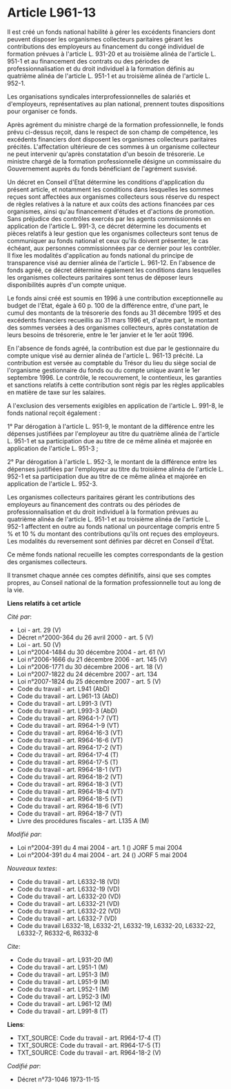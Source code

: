 # Article L961-13

Il est créé un fonds national habilité à gérer les excédents financiers dont peuvent disposer les organismes collecteurs
paritaires gérant les contributions des employeurs au financement du congé individuel de formation prévues à l'article L.
931-20 et au troisième alinéa de l'article L. 951-1 et au financement des contrats ou des périodes de professionnalisation et
du droit individuel à la formation définis au quatrième alinéa de l'article L. 951-1 et au troisième alinéa de l'article L.
952-1.

Les organisations syndicales interprofessionnelles de salariés et d'employeurs, représentatives au plan national, prennent
toutes dispositions pour organiser ce fonds.

Après agrément du ministre chargé de la formation professionnelle, le fonds prévu ci-dessus reçoit, dans le respect de son
champ de compétence, les excédents financiers dont disposent les organismes collecteurs paritaires précités. L'affectation
ultérieure de ces sommes à un organisme collecteur ne peut intervenir qu'après constatation d'un besoin de trésorerie. Le
ministre chargé de la formation professionnelle désigne un commissaire du Gouvernement auprès du fonds bénéficiant de
l'agrément susvisé.

Un décret en Conseil d'Etat détermine les conditions d'application du présent article, et notamment les conditions dans
lesquelles les sommes reçues sont affectées aux organismes collecteurs sous réserve du respect de règles relatives à la
nature et aux coûts des actions financées par ces organismes, ainsi qu'au financement d'études et d'actions de promotion.
Sans préjudice des contrôles exercés par les agents commissionnés en application de l'article L. 991-3, ce décret détermine
les documents et pièces relatifs à leur gestion que les organismes collecteurs sont tenus de communiquer au fonds national et
ceux qu'ils doivent présenter, le cas échéant, aux personnes commissionnées par ce dernier pour les contrôler. Il fixe les
modalités d'application au fonds national du principe de transparence visé au dernier alinéa de l'article L. 961-12. En
l'absence de fonds agréé, ce décret détermine également les conditions dans lesquelles les organismes collecteurs paritaires
sont tenus de déposer leurs disponibilités auprès d'un compte unique.

Le fonds ainsi créé est soumis en 1996 à une contribution exceptionnelle au budget de l'Etat, égale à 60 p. 100 de la
différence entre, d'une part, le cumul des montants de la trésorerie des fonds au 31 décembre 1995 et des excédents
financiers recueillis au 31 mars 1996 et, d'autre part, le montant des sommes versées à des organismes collecteurs, après
constatation de leurs besoins de trésorerie, entre le 1er janvier et le 1er août 1996.

En l'absence de fonds agréé, la contribution est due par le gestionnaire du compte unique visé au dernier alinéa de l'article
L. 961-13 précité. La contribution est versée au comptable du Trésor du lieu du siège social de l'organisme gestionnaire du
fonds ou du compte unique avant le 1er septembre 1996. Le contrôle, le recouvrement, le contentieux, les garanties et
sanctions relatifs à cette contribution sont régis par les règles applicables en matière de taxe sur les salaires.

A l'exclusion des versements exigibles en application de l'article L. 991-8, le fonds national reçoit également :

1° Par dérogation à l'article L. 951-9, le montant de la différence entre les dépenses justifiées par l'employeur au titre du
quatrième alinéa de l'article L. 951-1 et sa participation due au titre de ce même alinéa et majorée en application de
l'article L. 951-3 ;

2° Par dérogation à l'article L. 952-3, le montant de la différence entre les dépenses justifiées par l'employeur au titre du
troisième alinéa de l'article L. 952-1 et sa participation due au titre de ce même alinéa et majorée en application de
l'article L. 952-3.

Les organismes collecteurs paritaires gérant les contributions des employeurs au financement des contrats ou des périodes de
professionnalisation et du droit individuel à la formation prévues au quatrième alinéa de l'article L. 951-1 et au troisième
alinéa de l'article L. 952-1 affectent en outre au fonds national un pourcentage compris entre 5 % et 10 % du montant des
contributions qu'ils ont reçues des employeurs. Les modalités du reversement sont définies par décret en Conseil d'Etat.

Ce même fonds national recueille les comptes correspondants de la gestion des organismes collecteurs.

Il transmet chaque année ces comptes définitifs, ainsi que ses comptes propres, au Conseil national de la formation
professionnelle tout au long de la vie.

**Liens relatifs à cet article**

_Cité par_:

  - Loi - art. 29 (V)
  - Décret n°2000-364 du 26 avril 2000 - art. 5 (V)
  - Loi - art. 50 (V)
  - Loi n°2004-1484 du 30 décembre 2004 - art. 61 (V)
  - Loi n°2006-1666 du 21 décembre 2006 - art. 145 (V)
  - Loi n°2006-1771 du 30 décembre 2006 - art. 18 (V)
  - Loi n°2007-1822 du 24 décembre 2007 - art. 134
  - Loi n°2007-1824 du 25 décembre 2007 - art. 5 (V)
  - Code du travail - art. L941 (AbD)
  - Code du travail - art. L961-13 (AbD)
  - Code du travail - art. L991-3 (VT)
  - Code du travail - art. L993-3 (AbD)
  - Code du travail - art. R964-1-7 (VT)
  - Code du travail - art. R964-1-9 (VT)
  - Code du travail - art. R964-16-3 (VT)
  - Code du travail - art. R964-16-6 (VT)
  - Code du travail - art. R964-17-2 (VT)
  - Code du travail - art. R964-17-4 (T)
  - Code du travail - art. R964-17-5 (T)
  - Code du travail - art. R964-18-1 (VT)
  - Code du travail - art. R964-18-2 (VT)
  - Code du travail - art. R964-18-3 (VT)
  - Code du travail - art. R964-18-4 (VT)
  - Code du travail - art. R964-18-5 (VT)
  - Code du travail - art. R964-18-6 (VT)
  - Code du travail - art. R964-18-7 (VT)
  - Livre des procédures fiscales - art. L135 A (M)

_Modifié par_:

  - Loi n°2004-391 du 4 mai 2004 - art. 1 () JORF 5 mai 2004
  - Loi n°2004-391 du 4 mai 2004 - art. 24 () JORF 5 mai 2004

_Nouveaux textes_:

  - Code du travail - art. L6332-18 (VD)
  - Code du travail - art. L6332-19 (VD)
  - Code du travail - art. L6332-20 (VD)
  - Code du travail - art. L6332-21 (VD)
  - Code du travail - art. L6332-22 (VD)
  - Code du travail - art. L6332-7 (VD)
  - Code du travail L6332-18, L6332-21, L6332-19, L6332-20, L6332-22, L6332-7, R6332-6, R6332-8

_Cite_:

  - Code du travail - art. L931-20 (M)
  - Code du travail - art. L951-1 (M)
  - Code du travail - art. L951-3 (M)
  - Code du travail - art. L951-9 (M)
  - Code du travail - art. L952-1 (M)
  - Code du travail - art. L952-3 (M)
  - Code du travail - art. L961-12 (M)
  - Code du travail - art. L991-8 (T)

**Liens**:

  - TXT_SOURCE: Code du travail - art. R964-17-4 (T)
  - TXT_SOURCE: Code du travail - art. R964-17-5 (T)
  - TXT_SOURCE: Code du travail - art. R964-18-2 (V)

_Codifié par_:

  - Décret n°73-1046 1973-11-15
